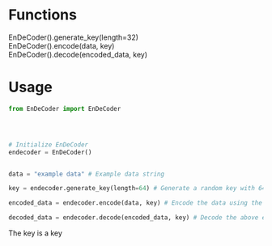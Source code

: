 # Functions
EnDeCoder().generate_key(length=32)
<br>
EnDeCoder().encode(data, key)
<br>
EnDeCoder().decode(encoded_data, key)

# Usage
```py
from EnDeCoder import EnDeCoder




# Initialize EnDeCoder
endecoder = EnDeCoder()


data = "example data" # Example data string

key = endecoder.generate_key(length=64) # Generate a random key with 64 characters

encoded_data = endecoder.encode(data, key) # Encode the data using the key above

decoded_data = endecoder.decode(encoded_data, key) # Decode the above encoded data using the same key above
```
The key is a key
